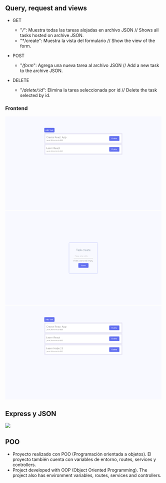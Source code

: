 ## Query, request and views

  + GET
    * "*/*": Muestra todas las tareas alojadas en archivo JSON // Shows all tasks hosted on archive JSON.
    * "*/create": Muestra la vista del formulario // Show the view of the form.
    
  + POST
    * "*/form*": Agrega una nueva tarea al archivo JSON // Add a new task to the archive JSON.
    
  + DELETE
    * "*/delete/:id*": Elimina la tarea seleccionada por id // Delete the task selected by id.


### Frontend

  <img src="home.png" width="500" height="300" />
  <img src="create.png" width="500" height="300" />
  <img src="newtask.png" width="500" height="300" />


## Express y JSON
 [<img src="https://e7.pngegg.com/pngimages/846/87/png-clipart-mean-solution-stack-express-js-node-js-javascript-github-text-trademark.png" width=65px />]()
 
## POO
* Proyecto realizado con POO (Programación orientada a objetos). El proyecto también cuenta con variables de entorno, routes, services y controllers.
* Project developed with OOP (Object Oriented Programming). The project also has environment variables, routes, services and controllers.  
